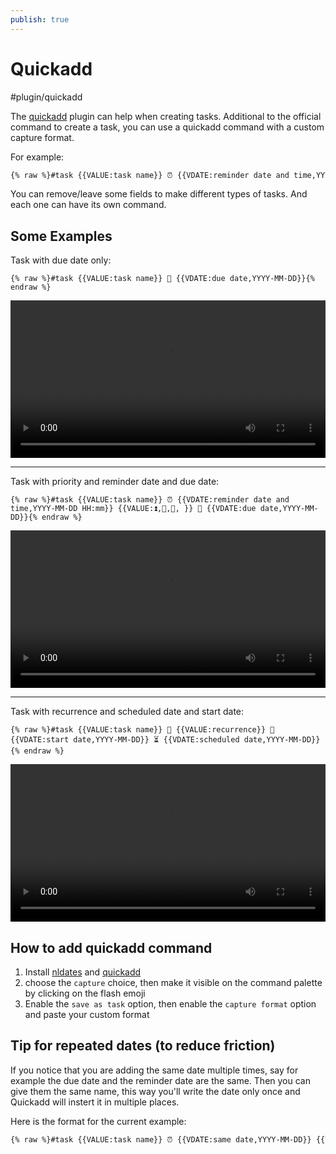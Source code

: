 ```yaml
---
publish: true
---
```


# Quickadd

<span class="related-pages">#plugin/quickadd</span>

The [quickadd](https://github.com/chhoumann/quickadd) plugin can help when creating tasks.
Additional to the official command to create a task, you can use a quickadd command with a custom capture format.

For example:

```markdown
{% raw %}#task {{VALUE:task name}} ⏰ {{VDATE:reminder date and time,YYYY-MM-DD HH:mm}} {{VALUE:⏫,🔼,🔽, }} 🔁 {{VALUE:recurrence}} 🛫 {{VDATE:start date,YYYY-MM-DD}} ⏳ {{VDATE:scheduled date,YYYY-MM-DD}} 📅 {{VDATE:due date,YYYY-MM-DD}}{% endraw %}
```

You can remove/leave some fields to make different types of tasks. And each one can have its own command.

## Some Examples

Task with due date only:

`{% raw %}#task {{VALUE:task name}} 📅 {{VDATE:due date,YYYY-MM-DD}}{% endraw %}`

<video controls width="100%">
    <source src="https://user-images.githubusercontent.com/38974541/143467768-cf183171-296c-4229-81ca-a8f820b7a66e.mov" />
</video>

---

Task with priority and reminder date and due date:

`{% raw %}#task {{VALUE:task name}} ⏰ {{VDATE:reminder date and time,YYYY-MM-DD HH:mm}} {{VALUE:⏫,🔼,🔽, }} 📅 {{VDATE:due date,YYYY-MM-DD}}{% endraw %}`

<video controls width="100%">
    <source src="https://user-images.githubusercontent.com/38974541/143468599-ae598f7d-cc84-4fc9-8293-eae72cf81f8a.mov" />
</video>

---

Task with recurrence and scheduled date and start date:

`{% raw %}#task {{VALUE:task name}} 🔁 {{VALUE:recurrence}} 🛫 {{VDATE:start date,YYYY-MM-DD}} ⏳ {{VDATE:scheduled date,YYYY-MM-DD}}{% endraw %}`

<video controls width="100%">
    <source src="https://user-images.githubusercontent.com/38974541/143468440-c83b5f91-c923-4f30-9c52-7c69e64978c9.mov" />
</video>

## How to add quickadd command

1. Install [nldates](https://github.com/argenos/nldates-obsidian) and [quickadd](https://github.com/chhoumann/quickadd)
2. choose the `capture` choice, then make it visible on the command palette by clicking on the flash emoji
3. Enable the `save as task` option, then enable the `capture format` option and paste your custom format

## Tip for repeated dates (to reduce friction)

If you notice that you are adding the same date multiple times, say for example the due date and the reminder date are the same.
Then you can give them the same name, this way you'll write the date only once and Quickadd will instert it in multiple places.

Here is the format for the current example:

```markdown
{% raw %}#task {{VALUE:task name}} ⏰ {{VDATE:same date,YYYY-MM-DD}} {{VDATE:time,HH:mm}} 📅 {{VDATE:same date,YYYY-MM-DD}}{% endraw %}
```
